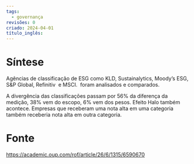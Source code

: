 ```yaml
---
tags:
  - governança
revisões: 0
criado: 2024-04-01
título_inglês:
---
```

# Síntese

Agências de classificação de ESG como KLD, Sustainalytics, Moody’s ESG, S&P Global, Refinitiv  e MSCI.  foram analisados e comparados.

A divergência das classificações passam por 56% da diferença da medição, 38% vem do escopo, 6% vem dos pesos. Efeito Halo também acontece. Empresas que receberam uma nota alta em uma categoria também receberia nota alta em outra categoria.

# Fonte
https://academic.oup.com/rof/article/26/6/1315/6590670
